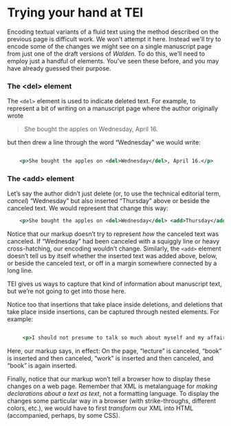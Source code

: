 # Trying your hand at TEI

Encoding textual variants of a fluid text using the method described on the previous page is difficult work. We won’t attempt it here. Instead we'll try to encode some of the changes we might see on a single manuscript page from just one of the draft versions of *Walden*. To do this, we’ll need to employ just a handful of elements. You've seen these before, and you may have already guessed their purpose.

### The &lt;del&gt; element

The `<del>` element is used to indicate deleted text. For example, to represent a bit of writing on a manuscript page where the author originally wrote

> She bought the apples on Wednesday, April 16.

but then drew a line through the word “Wednesday” we would write:

```xml

    <p>She bought the apples on <del>Wednesday</del>, April 16.</p>
```

### The &lt;add&gt; element

Let’s say the author didn’t just delete (or, to use the technical editorial term, *cancel*) “Wednesday” but also inserted “Thursday” above or beside the canceled text. We would represent that change this way:

```xml
    <p>She bought the apples on <del>Wednesday</del> <add>Thursday</add>, April 16.</p>
```

Notice that our markup doesn’t try to represent *how* the canceled text was canceled. If “Wednesday” had been canceled with a squiggly line or heavy cross-hatching, our encoding wouldn’t change. Similarly, the `<add>` element doesn’t tell us by itself whether the inserted text was added above, below, or beside the canceled text, or off in a margin somewhere connected by a long line.

TEI gives us ways to capture that kind of information about manuscript text, but we’re not going to get into those here.

Notice too that insertions that take place inside deletions, and deletions that take place inside insertions, can be captured through nested elements. For example:

```xml

     <p>I should not presume to talk so much about myself and my affairs as I shall in this <del>lecture</del> <del><add>book</add></del> <del><add>work</add></del> <add>book</add> ...</p>
```

Here, our markup says, in effect: On the page, “lecture” is canceled, “book” is inserted and then canceled, “work” is inserted and then canceled, and “book” is again inserted.

Finally, notice that our markup won’t tell a browser how to display these changes on a web page. Remember that XML is metalanguage for *making declarations about a text as text*, not a formatting language. To display the changes some particular way in a browser (with strike-throughs, different colors, etc.), we would have to first *transform* our XML into HTML (accompanied, perhaps, by some CSS).
